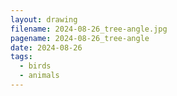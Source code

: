 ```yaml
---
layout: drawing
filename: 2024-08-26_tree-angle.jpg
pagename: 2024-08-26_tree-angle
date: 2024-08-26
tags:
  - birds
  - animals
---
```

